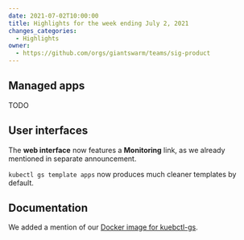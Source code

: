 ```yaml
---
date: 2021-07-02T10:00:00
title: Highlights for the week ending July 2, 2021
changes_categories:
  - Highlights
owner:
  - https://github.com/orgs/giantswarm/teams/sig-product
---
```


## Managed apps

TODO

## User interfaces

The **web interface** now features a **Monitoring** link, as we already mentioned in separate announcement.

`kubectl gs template apps` now produces much cleaner templates by default.

## Documentation

We added a mention of our [Docker image for kuebctl-gs](https://docs.giantswarm.io/ui-api/kubectl-gs/installation/#docker).
